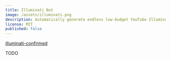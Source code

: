 ```yaml
---
title: Illuminati Bot
image: /assets/illuminati.png
description: Automatically generate endless low-budget YouTube Illuminati conspiracy theories
license: MIT
published: false
---
```


[illuminati-confirmed](https://github.com/milkey-mouse/illuminati-confirmed)

TODO
